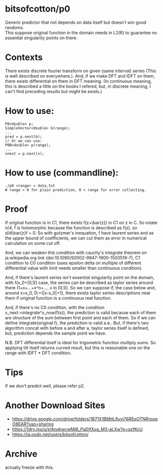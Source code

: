 # bitsofcotton/p0
Generic predictor that not depends on data itself but doesn't win good randoms.  
This suppose original function in the domain needs in L2(R) to guarantee no essential singularity points on there.

# Contexts
There exists discrete fourier transform on given (same interval) series (This is well described on everywhere.).
And, if we make DFT and IDFT on them, there exists differential on them in DFT meaning.
(In continuous meaning, this is described a little on the books I refered,
 but, in discrete meaning, I can't find preceding results but might be exists.)

# How to use:
    P0<double> p;
    SimpleVector<double> b(range);
    ...
    pred = p.next(b);
    // Or we can use:
    P0B<double> p(range);
    ...
    xnext = p.next(x);

# How to use (commandline):
    ./p0 <range> < data.txt
    # range < 0 for plain prediction, 0 < range for error collecting.

# Proof
If original function is in C1, there exists f(z+\bar{z}) in C1 on z in C.
So rotate &pi;/4, f is holomorphic because the function is described as f(z), so d/d\bar{z}f = 0.
So with gutzmer's inequation, f have laurent series and as the upper bound of coefficients,
we can cut them as error in numerical calculation on some cut off.  

And, we can weaken this condition with cauchy's integrate theorem on ja.wikipedia.org link (doi:10.1090/S0002-9947-1900-1500519-7), C1 condition to C0 condition (uses epsilon delta on multiple of different differential value with limit needs smaller than continuous condition).

And, if there's laurent series isn't essential singularity point on the domain, with f(x_0+\[0,1\[) case, the series can be described as taylor series around there (1+x+...+x^n+..., x in \[0,1\[). So we can suppose if, the case below and, around x=x_0, D:={|x-x_0|<1}, there exists taylor series descriptions near them if original function is a continuous real function.

And, if there's no C0 condition, with the condition x_next:=integrate^x_now(f(x)), the prediction is valid because each of them are structure of the sum between first point and each of them. So if we can define integrate(original f), the prediction is valid a.e.. But, if there's two algorithm concat with before a and after a, taylor series itself is defined, but, prediction depends the sample point we have.

N.B. DFT differential itself is ideal for trigometric function multiply sums. So applying tilt itself returns curved result, but this is reasonable one on the range with IDFT * DFT condition.

# Tips
If we don't predict well, please refer p2.

# Another Download Sites
* https://drive.google.com/drive/folders/1B71X1BMttL6yyi76REeOTNRrpopO8EAR?usp=sharing
* https://1drv.ms/u/s!AnqkwcwMjB_PaDIfXya_M3-aLXw?e=qzfKcU
* https://ja.osdn.net/users/bitsofcotton/

# Archive
actually freeze with this.
